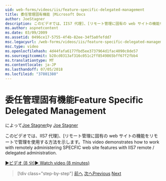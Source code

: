 ```yaml
---
uid: web-forms/videos/iis/feature-specific-delegated-management
title: 委任管理固有機能 |Microsoft Docs
author: JoeStagner
description: このビデオでは、IIS7 代理]、[リモート管理に固有の web サイトの機能をリモートで管理を使用する方法を示します。
ms.author: aspnetcontent
ms.date: 03/09/2009
ms.assetid: 0496ce17-5755-4f4b-82ee-34f5a0fefdd7
msc.legacyurl: /web-forms/videos/iis/feature-specific-delegated-management
msc.type: video
ms.openlocfilehash: 4d44fafa6177fbd5ee3737964d1fac4090c8de57
ms.sourcegitcommit: b28cd0313af316c051c2ff8549865bff67f2fbb4
ms.translationtype: MT
ms.contentlocale: ja-JP
ms.lasthandoff: 07/05/2018
ms.locfileid: "37801380"
---
```

<a name="feature-specific-delegated-management"></a><span data-ttu-id="b3c71-103">委任管理固有機能</span><span class="sxs-lookup"><span data-stu-id="b3c71-103">Feature Specific Delegated Management</span></span>
====================
<span data-ttu-id="b3c71-104">によって[Joe Stagner](https://github.com/JoeStagner)</span><span class="sxs-lookup"><span data-stu-id="b3c71-104">by [Joe Stagner](https://github.com/JoeStagner)</span></span>

<span data-ttu-id="b3c71-105">このビデオでは、IIS7 代理]、[リモート管理に固有の web サイトの機能をリモートで管理を使用する方法を示します。</span><span class="sxs-lookup"><span data-stu-id="b3c71-105">This video demonstrates how to work with remotely administering SPECFIC web site features with IIS7 remote / delegated administration.</span></span>

[<span data-ttu-id="b3c71-106">&#9654;ビデオ (8 分)</span><span class="sxs-lookup"><span data-stu-id="b3c71-106">&#9654; Watch video (8 minutes)</span></span>](https://channel9.msdn.com/Blogs/ASP-NET-Site-Videos/feature-specific-delegated-management)

> [!div class="step-by-step"]
> <span data-ttu-id="b3c71-107">[前へ](working-with-iis7-deligated-admin.md)
> [次へ](troubleshooting-production-aspnet-apps.md)</span><span class="sxs-lookup"><span data-stu-id="b3c71-107">[Previous](working-with-iis7-deligated-admin.md)
[Next](troubleshooting-production-aspnet-apps.md)</span></span>

